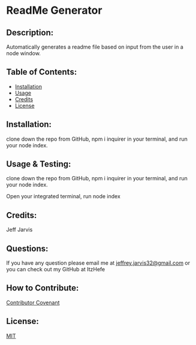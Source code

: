# ReadMe Generator

## Description:
Automatically generates a readme file based on input from the user in a node window.

## Table of Contents:

- [Installation](#installation)
- [Usage](#usage)
- [Credits](#credits)
- [License](#license)

## Installation:
clone down the repo from GitHub, npm i inquirer in your terminal, and run your node index.

## Usage & Testing:
clone down the repo from GitHub, npm i inquirer in your terminal, and run your node index.

Open your integrated terminal, run node index

<!--- Don't forget to add your Screenshots! --->

## Credits:
Jeff Jarvis

## Questions:
If you have any question please email me at jeffrey.jarvis32@gmail.com or you can check out my GitHub at ItzHefe

## How to Contribute:
<!--- Replace contributions to your own if you like --->
[Contributor Covenant](https://contributor-covenant.org/)

## License:
[MIT](https://choosealicense.com/licenses/mit/)
